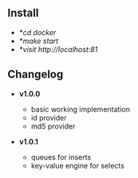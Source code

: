 ## Install

* **cd docker*
* **make start*
* **visit http://localhost:81*

## Changelog

* **v1.0.0**
    * basic working implementation
    * id provider
    * md5 provider
    
* **v1.0.1**
    * queues for inserts
    * key-value engine for selects

